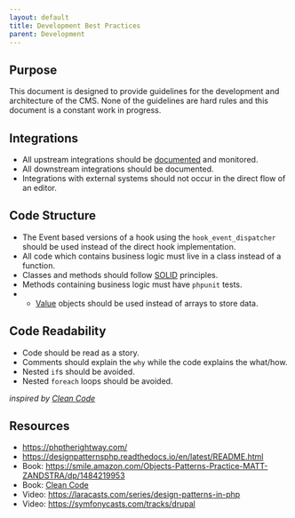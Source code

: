 ```yaml
---
layout: default
title: Development Best Practices
parent: Development
---
```


## Purpose

This document is designed to provide guidelines for the development and architecture of the CMS.  None of the guidelines are hard rules and this document is a constant work in progress.

## Integrations

* All upstream integrations should be [documented](https://github.com/department-of-veterans-affairs/va.gov-cms/blob/main/READMES/upstream-dependencies.md) and monitored.
* All downstream integrations should be documented.
* Integrations with external systems should not occur in the direct flow of an editor.

## Code Structure

* The Event based versions of a hook using the `hook_event_dispatcher` should be used instead of the direct hook implementation.
* All code which contains business logic must live in a class instead of a function.
* Classes and methods should follow [SOLID](https://en.wikipedia.org/wiki/SOLID) principles.
* Methods containing business logic must have `phpunit` tests.
* * [Value](https://martinfowler.com/eaaCatalog/valueObject.html) objects should be used instead of arrays to store data.

## Code Readability

* Code should be read as a story.
* Comments should explain the `why` while the code explains the what/how.
* Nested `if`s should be avoided.
* Nested `foreach` loops should be avoided.

_inspired by [Clean Code](https://www.amazon.com/Clean-Code-Handbook-Software-Craftsmanship/dp/0132350882)_


## Resources

* https://phptherightway.com/
* https://designpatternsphp.readthedocs.io/en/latest/README.html
* Book: https://smile.amazon.com/Objects-Patterns-Practice-MATT-ZANDSTRA/dp/1484219953
* Book: [Clean Code](https://www.amazon.com/Clean-Code-Handbook-Software-Craftsmanship/dp/0132350882)
* Video: https://laracasts.com/series/design-patterns-in-php
* Video: https://symfonycasts.com/tracks/drupal
